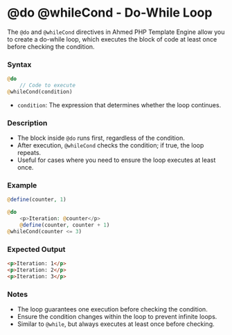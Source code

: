 # @do @whileCond - Do-While Loop

The `@do` and `@whileCond` directives in Ahmed PHP Template Engine allow you to create a do-while loop, which executes the block of code at least once before checking the condition.

### Syntax

```php
@do
    // Code to execute
@whileCond(condition)
```

* `condition`: The expression that determines whether the loop continues.

### Description

* The block inside `@do` runs first, regardless of the condition.
* After execution, `@whileCond` checks the condition; if true, the loop repeats.
* Useful for cases where you need to ensure the loop executes at least once.

### Example

```php
@define(counter, 1)

@do
    <p>Iteration: @counter</p>
    @define(counter, counter + 1)
@whileCond(counter <= 3)
```

### Expected Output

```html
<p>Iteration: 1</p>
<p>Iteration: 2</p>
<p>Iteration: 3</p>
```

### Notes

* The loop guarantees one execution before checking the condition.
* Ensure the condition changes within the loop to prevent infinite loops.
* Similar to `@while`, but always executes at least once before checking.
